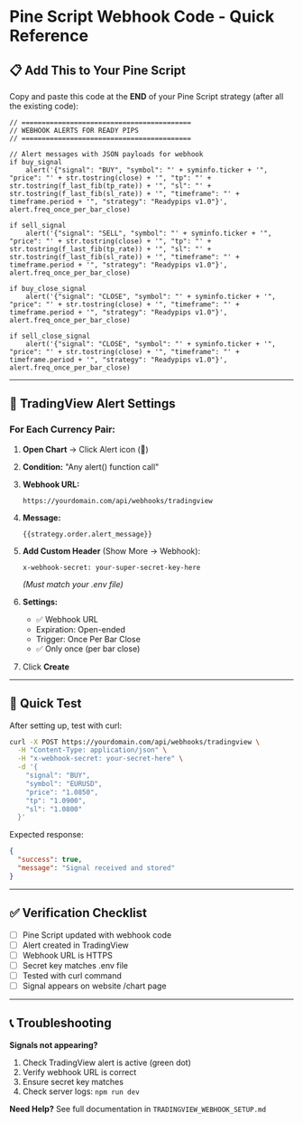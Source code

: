 # Pine Script Webhook Code - Quick Reference

## 📋 Add This to Your Pine Script

Copy and paste this code at the **END** of your Pine Script strategy (after all the existing code):

```pinescript
// ==========================================
// WEBHOOK ALERTS FOR READY PIPS
// ==========================================

// Alert messages with JSON payloads for webhook
if buy_signal
    alert('{"signal": "BUY", "symbol": "' + syminfo.ticker + '", "price": "' + str.tostring(close) + '", "tp": "' + str.tostring(f_last_fib(tp_rate)) + '", "sl": "' + str.tostring(f_last_fib(sl_rate)) + '", "timeframe": "' + timeframe.period + '", "strategy": "Readypips v1.0"}', alert.freq_once_per_bar_close)

if sell_signal
    alert('{"signal": "SELL", "symbol": "' + syminfo.ticker + '", "price": "' + str.tostring(close) + '", "tp": "' + str.tostring(f_last_fib(tp_rate)) + '", "sl": "' + str.tostring(f_last_fib(sl_rate)) + '", "timeframe": "' + timeframe.period + '", "strategy": "Readypips v1.0"}', alert.freq_once_per_bar_close)

if buy_close_signal
    alert('{"signal": "CLOSE", "symbol": "' + syminfo.ticker + '", "price": "' + str.tostring(close) + '", "timeframe": "' + timeframe.period + '", "strategy": "Readypips v1.0"}', alert.freq_once_per_bar_close)

if sell_close_signal
    alert('{"signal": "CLOSE", "symbol": "' + syminfo.ticker + '", "price": "' + str.tostring(close) + '", "timeframe": "' + timeframe.period + '", "strategy": "Readypips v1.0"}', alert.freq_once_per_bar_close)
```

---

## 🔧 TradingView Alert Settings

### For Each Currency Pair:

1. **Open Chart** → Click Alert icon (🔔)

2. **Condition:** "Any alert() function call"

3. **Webhook URL:**
   ```
   https://yourdomain.com/api/webhooks/tradingview
   ```

4. **Message:**
   ```
   {{strategy.order.alert_message}}
   ```

5. **Add Custom Header** (Show More → Webhook):
   ```
   x-webhook-secret: your-super-secret-key-here
   ```
   *(Must match your .env file)*

6. **Settings:**
   - ✅ Webhook URL
   - Expiration: Open-ended
   - Trigger: Once Per Bar Close
   - ✅ Only once (per bar close)

7. Click **Create**

---

## 🧪 Quick Test

After setting up, test with curl:

```bash
curl -X POST https://yourdomain.com/api/webhooks/tradingview \
  -H "Content-Type: application/json" \
  -H "x-webhook-secret: your-secret-here" \
  -d '{
    "signal": "BUY",
    "symbol": "EURUSD",
    "price": "1.0850",
    "tp": "1.0900",
    "sl": "1.0800"
  }'
```

Expected response:
```json
{
  "success": true,
  "message": "Signal received and stored"
}
```

---

## ✅ Verification Checklist

- [ ] Pine Script updated with webhook code
- [ ] Alert created in TradingView
- [ ] Webhook URL is HTTPS
- [ ] Secret key matches .env file
- [ ] Tested with curl command
- [ ] Signal appears on website /chart page

---

## 📞 Troubleshooting

**Signals not appearing?**
1. Check TradingView alert is active (green dot)
2. Verify webhook URL is correct
3. Ensure secret key matches
4. Check server logs: `npm run dev`

**Need Help?**
See full documentation in `TRADINGVIEW_WEBHOOK_SETUP.md`
